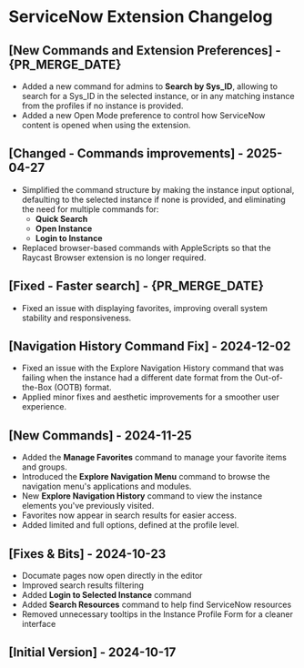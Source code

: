 # ServiceNow Extension Changelog

## [New Commands and Extension Preferences] - {PR_MERGE_DATE}

- Added a new command for admins to **Search by Sys_ID**, allowing to search for a Sys_ID in the selected instance, or in any matching instance from the profiles if no instance is provided.
- Added a new Open Mode preference to control how ServiceNow content is opened when using the extension.

## [Changed - Commands improvements] - 2025-04-27

- Simplified the command structure by making the instance input optional, defaulting to the selected instance if none is provided, and eliminating the need for multiple commands for:
  - **Quick Search**
  - **Open Instance**
  - **Login to Instance**
- Replaced browser-based commands with AppleScripts so that the Raycast Browser extension is no longer required.

## [Fixed - Faster search] - {PR_MERGE_DATE}

- Fixed an issue with displaying favorites, improving overall system stability and responsiveness.

## [Navigation History Command Fix] - 2024-12-02

- Fixed an issue with the Explore Navigation History command that was failing when the instance had a different date format from the Out-of-the-Box (OOTB) format.
- Applied minor fixes and aesthetic improvements for a smoother user experience.

## [New Commands] - 2024-11-25

- Added the **Manage Favorites** command to manage your favorite items and groups.
- Introduced the **Explore Navigation Menu** command to browse the navigation menu's applications and modules.
- New **Explore Navigation History** command to view the instance elements you've previously visited.
- Favorites now appear in search results for easier access.
- Added limited and full options, defined at the profile level.

## [Fixes & Bits] - 2024-10-23

- Documate pages now open directly in the editor
- Improved search results filtering
- Added **Login to Selected Instance** command
- Added **Search Resources** command to help find ServiceNow resources
- Removed unnecessary tooltips in the Instance Profile Form for a cleaner interface

## [Initial Version] - 2024-10-17
